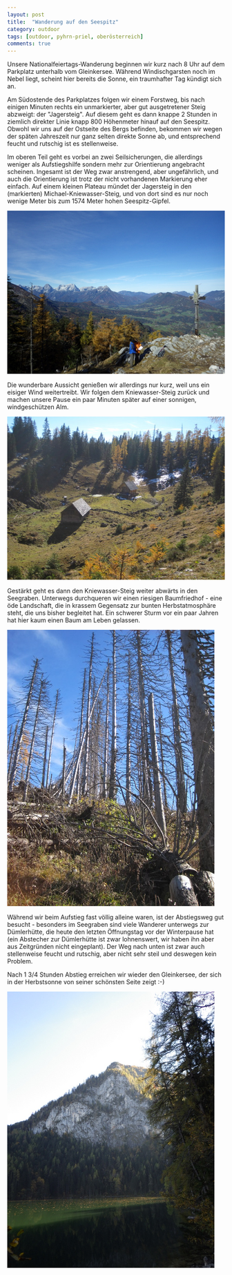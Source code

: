 ```yaml
---
layout: post
title:  "Wanderung auf den Seespitz"
category: outdoor
tags: [outdoor, pyhrn-priel, oberösterreich]
comments: true
---
```

Unsere Nationalfeiertags-Wanderung beginnen wir kurz nach 8 Uhr auf dem Parkplatz unterhalb vom Gleinkersee. Während Windischgarsten noch im Nebel liegt, scheint hier bereits die Sonne, ein traumhafter Tag kündigt sich an.

Am Südostende des Parkplatzes folgen wir einem Forstweg, bis nach einigen Minuten rechts ein unmarkierter, aber gut ausgetretener Steig abzweigt: der "Jagersteig". Auf diesem geht es dann knappe 2 Stunden in ziemlich direkter Linie knapp 800 Höhenmeter hinauf auf den Seespitz. Obwohl wir uns auf der Ostseite des Bergs befinden, bekommen wir wegen der späten Jahreszeit nur ganz selten direkte Sonne ab, und entsprechend feucht und rutschig ist es stellenweise.

Im oberen Teil geht es vorbei an zwei Seilsicherungen, die allerdings weniger als Aufstiegshilfe sondern mehr zur Orientierung angebracht scheinen. Ingesamt ist der Weg zwar anstrengend, aber ungefährlich, und auch die Orientierung ist trotz der nicht vorhandenen Markierung eher einfach. Auf einem kleinen Plateau mündet der Jagersteig in den (markierten) Michael-Kniewasser-Steig, und von dort sind es nur noch wenige Meter bis zum 1574 Meter hohen Seespitz-Gipfel.

![](/assets/outdoor/RIMG0425.JPG "Blick vom Gipfel auf den Großen und Kleinen Priel")

Die wunderbare Aussicht genießen wir allerdings nur kurz, weil uns ein eisiger Wind weitertreibt. Wir folgen dem Kniewasser-Steig zurück und machen unsere Pause ein paar Minuten später auf einer sonnigen, windgeschützen Alm.

![](/assets/outdoor/IMG_0225.JPG "Alm unterhalb des Gipfels")

Gestärkt geht es dann den Kniewasser-Steig weiter abwärts in den Seegraben. Unterwegs durchqueren wir einen riesigen Baumfriedhof - eine öde Landschaft, die in krassem Gegensatz zur bunten Herbstatmosphäre steht, die uns bisher begleitet hat. Ein schwerer Sturm vor ein paar Jahren hat hier kaum einen Baum am Leben gelassen.

![](/assets/outdoor/IMG_0226.JPG "Baumfriedhof am Kniewasser-Steig")

Während wir beim Aufstieg fast völlig alleine waren, ist der Abstiegsweg gut besucht - besonders im Seegraben sind viele Wanderer unterwegs zur Dümlerhütte, die heute den letzten Öffnungstag vor der Winterpause hat (ein Abstecher zur Dümlerhütte ist zwar lohnenswert, wir haben ihn aber aus Zeitgründen nicht eingeplant). Der Weg nach unten ist zwar auch stellenweise feucht und rutschig, aber nicht sehr steil und deswegen kein Problem.

Nach 1 3/4 Stunden Abstieg erreichen wir wieder den Gleinkersee, der sich in der Herbstsonne von seiner schönsten Seite zeigt :-)

![](/assets/outdoor/RIMG0433.JPG "Gleinkersee mit Seespitz")
